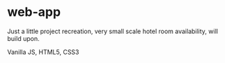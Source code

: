 # web-app

Just a little project recreation, very small scale hotel room availability, will build upon.

Vanilla JS, HTML5, CSS3
